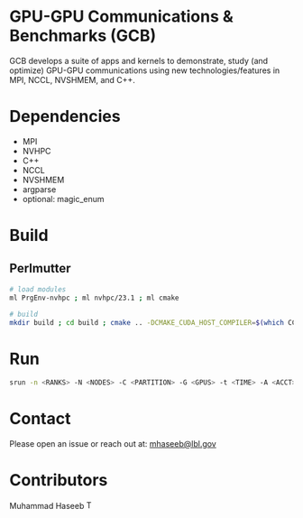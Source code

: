 # GPU-GPU Communications & Benchmarks (GCB)
GCB develops a suite of apps and kernels to demonstrate, study (and optimize) GPU-GPU communications using new technologies/features in MPI, NCCL, NVSHMEM, and C++.

# Dependencies

* MPI
* NVHPC
* C++
* NCCL
* NVSHMEM
* argparse
* optional: magic_enum

# Build

## Perlmutter

```bash
# load modules
ml PrgEnv-nvhpc ; ml nvhpc/23.1 ; ml cmake

# build
mkdir build ; cd build ; cmake .. -DCMAKE_CUDA_HOST_COMPILER=$(which CC) [OTHER OPTIONS] ; make -j <JOBS>
```

# Run

```bash
srun -n <RANKS> -N <NODES> -C <PARTITION> -G <GPUS> -t <TIME> -A <ACCT> --ntasks-per-node=<> --gpus-per-node=<> [OTHER SLURM OPTIONS] build/apps/<appname>/<appname> [ARGS]
```

# Contact
Please open an issue or reach out at: mhaseeb@lbl.gov

# Contributors
Muhammad Haseeb <a href="https://github.com/mhaseeb123"><img alt="Twitter" src="https://img.shields.io/badge/Twitter-1DA1F2?style=for-the-badge&logo=twitter&logoColor=white" height=15>
